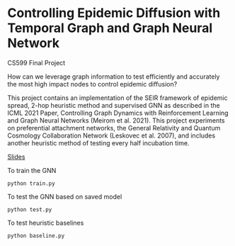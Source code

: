 # Controlling Epidemic Diffusion with Temporal Graph and Graph Neural Network
CS599 Final Project


How can we leverage graph information to test efficiently and accurately the most high impact nodes to control epidemic diffusion? 


This project contains an implementation of the SEIR framework of epidemic spread, 2-hop heuristic method and supervised GNN as described in the ICML 2021 Paper, Controlling Graph Dynamics with Reinforcement Learning and Graph Neural Networks (Meirom et al. 2021). This project experiments on preferential attachment networks, the General Relativity and Quantum Cosmology Collaboration Network (Leskovec et al. 2007), and includes another heuristic method of testing every half incubation time. 

[Slides](https://docs.google.com/presentation/d/1h7MXzv8cilig4e3P40PhL22erHtSj7alUFHSK-jk8_4/edit?usp=sharing)
 

To train the GNN

`python train.py`

To test the GNN based on saved model 

`python test.py`

To test heuristic baselines

`python baseline.py`

